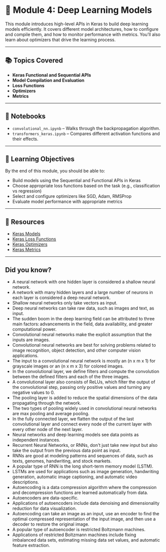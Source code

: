 # 📘 Module 4: Deep Learning Models

This module introduces high-level APIs in Keras to build deep learning models efficiently. It covers different model architectures, how to configure and compile them, and how to monitor performance with metrics. You’ll also learn about optimizers that drive the learning process.

---

## 📚 Topics Covered

- **Keras Functional and Sequential APIs**  
- **Model Compilation and Evaluation**  
- **Loss Functions**  
- **Optimizers**  
- **Metrics**  

---

## 📓 Notebooks

- `convolutional_nn.ipynb` – Walks through the backpropagation algorithm.
- `transformers_keras.ipynb` – Compares different activation functions and their effects.

---

## 🎯 Learning Objectives

By the end of this module, you should be able to:

- Build models using the Sequential and Functional APIs in Keras  
- Choose appropriate loss functions based on the task (e.g., classification vs regression)  
- Select and configure optimizers like SGD, Adam, RMSProp  
- Evaluate model performance with appropriate metrics  

---

## 🔗 Resources

- [Keras Models](https://keras.io/models/about-keras-models/#about-keras-models)  
- [Keras Loss Functions](https://keras.io/losses/)  
- [Keras Optimizers](https://keras.io/optimizers/)  
- [Keras Metrics](https://keras.io/metrics/)  

---

## Did you know?
* A neural network with one hidden layer is considered a shallow neural network.
* A network with many hidden layers and a large number of neurons in each layer is considered a deep neural network.
* Shallow neural networks only take vectors as input.
* Deep neural networks can take raw data, such as images and text, as input.
* The sudden boom in the deep learning field can be attributed to three main factors: advancements in the field, data availability, and greater computational power.
* Convolutional neural networks make the explicit assumption that the inputs are images.
* Convolutional neural networks are best for solving problems related to image recognition, object detection, and other computer vision applications.
* The input to a convolutional neural network is mostly an (n x m x 1) for grayscale images or an (n x m x 3) for colored images.
* In the convolutional layer, we define filters and compute the convolution between the defined filters and each of the three images.
* A convolutional layer also consists of ReLUs, which filter the output of the convolutional step, passing only positive values and turning any negative values to 0.
* The pooling layer is added to reduce the spatial dimensions of the data propagating through the network.
* The two types of pooling widely used in convolutional neural networks are max pooling and average pooling.
* In the fully connected layer, we flatten the output of the last convolutional layer and connect every node of the current layer with every other node of the next layer.
* Neural networks and deep learning models see data points as independent instances.
* Recurrent Neural Networks, or RNNs, don't just take new input but also take the output from the previous data point as input.
* RNNs are good at modeling patterns and sequences of data, such as texts, genomes, handwriting, and stock markets.
* A popular type of RNN is the long short-term memory model (LSTM).
* LSTMs are used for applications such as image generation, handwriting generation, automatic image captioning, and automatic video descriptions.
* Autoencoding is a data compression algorithm where the compression and decompression functions are learned automatically from data.
* Autoencoders are data-specific.
* Applications of autoencoders include data denoising and dimensionality reduction for data visualization.
* Autoencoding can take an image as an input, use an encoder to find the optimal compressed representation of the input image, and then use a decoder to restore the original image.
* A popular type of autoencoder is restricted Boltzmann machines.
* Applications of restricted Boltzmann machines include fixing imbalanced data sets, estimating missing data set values, and automatic feature extraction.